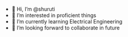 - 👋 Hi, I’m @shuruti
- 👀 I’m interested in proficient things
- 🌱 I’m currently learning Electrical Engineering
- 💞️ I’m looking forward to collaborate in future

<!---
shurutiNikesh/shurutiNikesh is a ✨ special ✨ repository because its `README.md` (this file) appears on your GitHub profile.
You can click the Preview link to take a look at your changes.
--->

